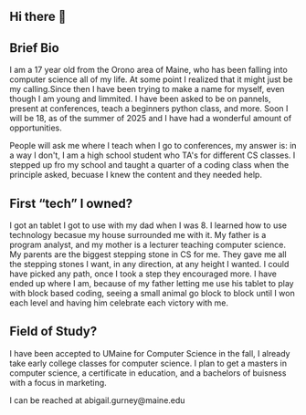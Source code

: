 ## Hi there 👋
<h2>
Brief Bio
</h2>
<p> I am a 17 year old from the Orono area of Maine, who has been falling into computer science all of my life. At some point I realized that it might just be my calling.Since then I have been trying to make a name for myself, even though I am young and limmited. I have been asked to be on pannels, present at conferences, teach a beginners python class, and more. Soon I will be 18, as of the summer of 2025 and I have had a wonderful amount of opportunities. </p>

<p>People will ask me where I teach when I go to conferences, my answer is: in a way I don't, I am a high school student who TA's for different CS classes. I stepped up fro my school and taught a quarter of a coding class when the principle asked, becuase I knew the content and they needed help. </p>

<h2>
First “tech” I owned?
</h2>
<p> I got an tablet I got to use with my dad when I was 8. I learned how to use technology becasue my house surrounded me with it. My father is a program analyst, and my mother is a lecturer teaching computer science. My parents are the biggest stepping stone in CS for me. They gave me all the stepping stones I want, in any direction, at any height I wanted. I could have picked any path, once I took a step they encouraged more. I have ended up where I am, because of my father letting me use his tablet to play with block based coding, seeing a small animal go block to block until I won each level and having him celebrate each victory with me. </p>

<h2>
Field of Study?
</h2>
<p>I have been accepted to UMaine for Computer Science in the fall, I already take early college classes for computer science. I plan to get a masters in computer science, a certificate in education, and a bachelors of buisness with a focus in marketing.</p>


<p> I can be reached at abigail.gurney@maine.edu</p>

